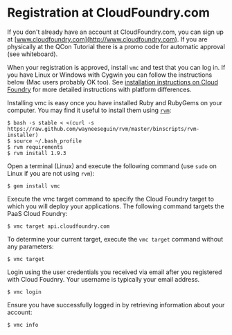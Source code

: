 # Registration at CloudFoundry.com

If you don't already have an account at CloudFoundry.com, you can sign
up at [www.cloudfoundry.com](http://www.cloudfoundry.com).  If you are
physically at the QCon Tutorial there is a promo code for automatic
approval (see whiteboard).

When your registration is approved, install `vmc` and test that you
can log in.  If you have Linux or Windows with Cygwin you can follow
the instructions below (Mac users probably OK too).  See
[installation instructions on Cloud Foundry](http://start.cloudfoundry.com/tools/vmc/installing-vmc.html)
for more detailed instructions with platform differences.

Installing vmc is easy once you have installed Ruby and RubyGems on
your computer.  You may find it useful to install them using
[`rvm`](http://beginrescueend.com/rvm/install/):

    $ bash -s stable < <(curl -s https://raw.github.com/wayneeseguin/rvm/master/binscripts/rvm-installer)
    $ source ~/.bash_profile
    $ rvm requirements
    $ rvm install 1.9.3

Open a terminal (Linux) and execute the following command (use `sudo` on Linux if you are not using `rvm`):

    $ gem install vmc

Execute the vmc target command to specify the Cloud Foundry target to which you will deploy your applications.  The following command targets the PaaS Cloud Foundry:

    $ vmc target api.cloudfoundry.com

To determine your current target, execute the `vmc target` command without any parameters:

    $ vmc target

Login using the user credentials you received via email after you registered with Cloud Foudnry. Your username is typically your email address.

    $ vmc login

Ensure you have successfully logged in by retrieving information about your account:

    $ vmc info

